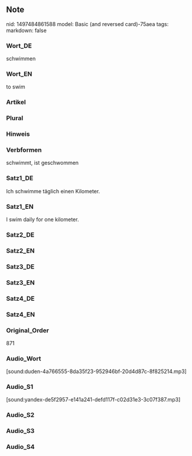 ## Note
nid: 1497484861588
model: Basic (and reversed card)-75aea
tags: 
markdown: false

### Wort_DE
schwimmen

### Wort_EN
to swim

### Artikel


### Plural


### Hinweis


### Verbformen
schwimmt, ist geschwommen

### Satz1_DE
Ich schwimme täglich einen Kilometer.

### Satz1_EN
I swim daily for one kilometer.

### Satz2_DE


### Satz2_EN


### Satz3_DE


### Satz3_EN


### Satz4_DE


### Satz4_EN


### Original_Order
871

### Audio_Wort
[sound:duden-4a766555-8da35f23-952946bf-20d4d87c-8f825214.mp3]

### Audio_S1
[sound:yandex-de5f2957-e141a241-defd117f-c02d31e3-3c07f387.mp3]

### Audio_S2


### Audio_S3


### Audio_S4

